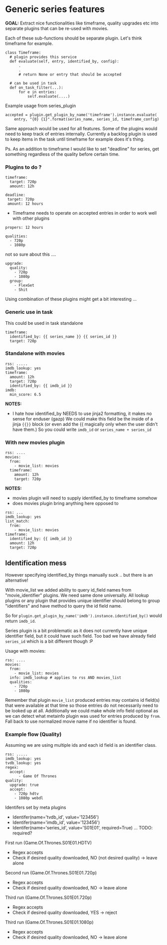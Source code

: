 # Generic series features
**GOAL:** Extract nice functionalities like timeframe, quality upgrades etc into separate plugins that can be re-used with movies.

Each of these sub-functions should be separate plugin. Let's think timeframe for example.


```
class Timeframe:
  # plugin provides this service
  def evaluate(self, entry, identified_by, config):
      .
      .
      # return None or entry that should be accepted

  # can be used in task
  def on_task_filter(...):
      for e in entries:
          self.evaluate(....)
```


Example usage from series_plugin

```
accepted = plugin.get_plugin_by_name('timeframe').instance.evaluate(
    entry, "{0} {1}".format(series_name, series_id, timeframe_config)
```


Same approach would be used for all features. Some of the plugins would need to keep track of entries internally. Currently a backlog plugin is used to keep items in the task until timeframe for example does it's thing.

Ps. As an addition to timeframe I would like to set "deadline" for series, get something regardless of the quality before certain time.


### Plugins to do ?
	
```
timeframe:
  target: 720p
  amount: 12h
```  
 
```
deadline: 
 target: 720p
 amount: 12 hours
```

* Timeframe needs to operate on accepted entries in order to work well with other plugins

```
propers: 12 hours
```

```
qualities:
  - 720p
  - 1080p
```	

not so sure about this ....

```
upgrade:
  quality:
    - 720p
    - 1080p
  group:
    - FlexGet
    - Shit
```	

Using combination of these plugins might get a bit interesting ...


### Generic use in task
This could be used in task standalone

```
timeframe:
  identified_by: {{ series_name }} {{ series_id }}
  target: 720p
```


### Standalone with movies
```
rss: .....
imdb_lookup: yes
timeframe: 
  amount: 12h
  target: 720p
  identified_by: {{ imdb_id }}
imdb:
  min_score: 6.5
```
 
**NOTES:** 

* I hate how identified_by NEEDS to use jinja2 formatting, it makes no sense for enduser
(gazp) We could make this field be the inside of a jinja `{{}}` block (or even add the {{ magically only when the user didn't have them.) So you could write `imdb_id` or `series_name + series_id`

### With new movies plugin
```
rss: ....
movies:
  from:
    - movie_list: movies
  timeframe:
    amount: 12h
    target: 720p
```

**NOTES:** 

* movies plugin will need to supply identified_by to timeframe somehow
* does movies plugin bring anything here opposed to

```
rss: ...
imdb_lookup: yes
list_match:
  from:
    - movie_list: movies
timeframe:
  identified_by: {{ imdb_id }}
  amount: 12h
  target: 720p
```

## Identification mess
However specifying identified_by things manually suck .. but there is an alternative!

With movie_list we added ability to query id_field names from "movie_identifier" plugins. We need same done universally. All lookup plugins or any plugin that provides unique identifier should belong to group "identifiers" and have method to query the id field name.

So for `plugin.get_plugin_by_name('imdb').instance.identified_by()` would return `imdb_id`.

Series plugin is a bit problematic as it does not currently have unique identifier field, but it could have such field. Too bad we have already field `series_id` which is a bit different though :P

Usage with movies:

```
rss: ....
movies:
  from:
    - movie_list: movies
  info: imdb_lookup # applies to rss AND movies_list
  qualities: 
    - 720p
    - 1080p
```

Remember that plugin `movie_list` produced entries may contains id field(s) that were available at that time so those entries do not necessarily need to be looked up at all. Additionally we could make whole info field optional as we can detect what metainfo plugin was used for entries produced by `from`. Fall back to use normalized movie name if no identifier is found.


### Example flow (Quality)
Assuming we are using multiple ids and each id field is an identifier class. 

```
rss: .....
imdb_lookup: yes
tvdb_lookup: yes
regex:
  accept:
      - Game Of Thrones
quality:
  upgrade: true
  accept:
    - 720p hdtv
    - 1080p webdl
```
 
Identifers set by meta plugins

- Identifer(name='tvdb_id', value='123456')
- Identifer(name='imdb_id', value='123456')
- Identifer(name='series_id', value='S01E01', required=True) ... TODO: required?

First run (Game.Of.Thrones.S01E01.HDTV)
- Regex accepts
- Check if desired quality downloaded, NO (not desired quality) -> leave alone

Second run (Game.Of.Thrones.S01E01.720p)
- Regex accepts
- Check if desired quality downloaded, NO -> leave alone

Third run (Game.Of.Thrones.S01E01.720p)
- Regex accepts
- Check if desired quality downloaded, YES -> reject

Third run (Game.Of.Thrones.S01E01.1080p)
- Regex accepts
- Check if desired quality downloaded, NO -> leave alone

